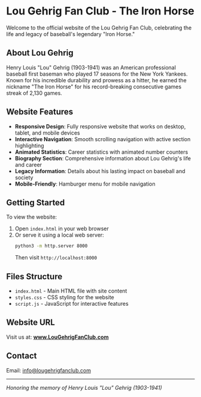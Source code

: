 # Lou Gehrig Fan Club - The Iron Horse

Welcome to the official website of the Lou Gehrig Fan Club, celebrating the life and legacy of baseball's legendary "Iron Horse."

## About Lou Gehrig

Henry Louis "Lou" Gehrig (1903-1941) was an American professional baseball first baseman who played 17 seasons for the New York Yankees. Known for his incredible durability and prowess as a hitter, he earned the nickname "The Iron Horse" for his record-breaking consecutive games streak of 2,130 games.

## Website Features

- **Responsive Design**: Fully responsive website that works on desktop, tablet, and mobile devices
- **Interactive Navigation**: Smooth scrolling navigation with active section highlighting
- **Animated Statistics**: Career statistics with animated number counters
- **Biography Section**: Comprehensive information about Lou Gehrig's life and career
- **Legacy Information**: Details about his lasting impact on baseball and society
- **Mobile-Friendly**: Hamburger menu for mobile navigation

## Getting Started

To view the website:

1. Open `index.html` in your web browser
2. Or serve it using a local web server:
   ```bash
   python3 -m http.server 8000
   ```
   Then visit `http://localhost:8000`

## Files Structure

- `index.html` - Main HTML file with site content
- `styles.css` - CSS styling for the website
- `script.js` - JavaScript for interactive features

## Website URL

Visit us at: **www.LouGehrigFanClub.com**

## Contact

Email: info@lougehrigfanclub.com

---

*Honoring the memory of Henry Louis "Lou" Gehrig (1903-1941)*
